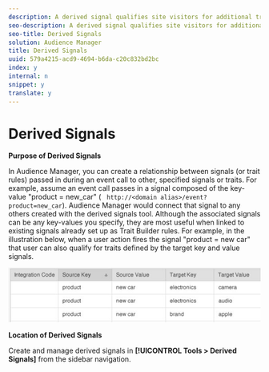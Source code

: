 ```yaml
---
description: A derived signal qualifies site visitors for additional traits based on a trait they've already seen. In other words, additional trait qualification can be derived from a currently exhibited trait even if a user has never seen the new trait before.
seo-description: A derived signal qualifies site visitors for additional traits based on a trait they've already seen. In other words, additional trait qualification can be derived from a currently exhibited trait even if a user has never seen the new trait before.
seo-title: Derived Signals
solution: Audience Manager
title: Derived Signals
uuid: 579a4215-acd9-4694-b6da-c20c832bd2bc
index: y
internal: n
snippet: y
translate: y
---
```


# Derived Signals

**Purpose of Derived Signals** 

In Audience Manager, you can create a relationship between signals (or trait rules) passed in during an event call to other, specified signals or traits. For example, assume an event call passes in a signal composed of the key-value "product = new_car" ( ` http://<domain alias>/event?product=new_car`). Audience Manager would connect that signal to any others created with the derived signals tool. Although the associated signals can be any key-values you specify, they are most useful when linked to existing signals already set up as Trait Builder rules. For example, in the illustration below, when a user action fires the signal "product = new car" that user can also qualify for traits defined by the target key and value signals. 

![](assets/derived_signal_example.png) 

**Location of Derived Signals** 

Create and manage derived signals in **[!UICONTROL  Tools > Derived Signals]** from the sidebar navigation. 
